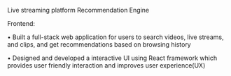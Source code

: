 Live streaming platform Recommendation Engine

Frontend:

•	Built a full-stack web application for users to search videos, live streams, and clips, and get recommendations based on browsing history

•	Designed and developed a interactive UI using React framework which provides user friendly interaction and improves user experience(UX)

